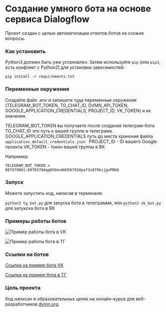 # Создание умного бота на основе сервиса Dialogflow


Проект создан с целью автоматизации ответов ботов на схожие вопросы.


### Как установить

Python3 должен быть уже установлен. 
Затем используйте `pip` (или `pip3`, есть конфликт с Python2) для установки зависимостей:

```pip install -r requirements.txt```

### Переменные окружения

Создайте файл .env и запишите туда переменные окружения (TELEGRAM_BOT_TOKEN, TG_CHAT_ID, DVMN_API_TOKEN, GOOGLE_APPLICATION_CREDENTIALS, PROJECT_ID, VK_TOKEN) и их значения.


TELEGRAM_BOT_TOKEN вы получаете после создания телеграм-бота.
TG_CHAT_ID это путь к вашей группе в телеграме.
GOOGLE_APPLICATION_CREDENTIALS путь до места хранения файла ```application_default_credentials.json ```
PROJECT_ID - ID вашего Google проекта 
VK_TOKEN - токен вашей группы в ВК

Например:

```TELEGRAM_BOT_TOKEN = 087979801:A976578AqqKhDexAHU56781Hpaf3u879kijguPBKA```

### Запуск

Можете запустить код, написав в терминале:

```python3 tg_bot.py``` для запуска бота в телеграмме, или ```python3 vk_bot.py``` для запукска бота в ВК


### Примеры работы ботов

![Пример работы бота в VK](https://gist.github.com/user-attachments/assets/6e43a369-3f5a-4b9a-8bd7-1c6882b521d8)

![Пример работы бота в ТГ](https://gist.github.com/user-attachments/assets/10985e83-1d64-47c7-8485-8a8910ad9145)


### Ссылки на ботов

[Ссылка на пример бота VK](https://vk.com/im?sel=-199037436&tab=all)

[Ссылка на пример бота в ТГ](https://t.me/Super_Useful_Calculator_Bot)

### Цель проекта

Код написан в образовательных целях на онлайн-курсе для веб-разработчиков [dvmn.org](https://dvmn.org/).










